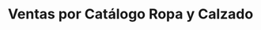 ---
title: "Ventas por Catálogo Ropa y Calzado"
url: /liberia/ventas-por-catalogo-ropa-y-calzado/
shop: Kleidung
---